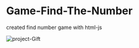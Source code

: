 # Game-Find-The-Number
created find number game with html-js

![project-Gift](https://user-images.githubusercontent.com/81585729/131265970-67e5e302-33c5-4a9d-9b79-239cf8cafec7.gif)
